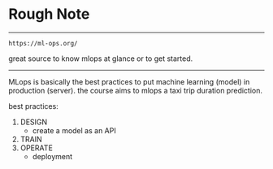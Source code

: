 
# Rough Note
__________________

```
https://ml-ops.org/
```
great source to know mlops at glance or to get started.

______________

MLops is basically the best practices to put machine learning (model) in production (server).
the course aims to mlops a taxi trip duration prediction.

best practices:

1. DESIGN
    - create a model as an API
2. TRAIN
3. OPERATE
    - deployment